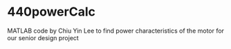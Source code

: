 # 440powerCalc
MATLAB code by Chiu Yin Lee to find power characteristics of the motor for our senior design project
